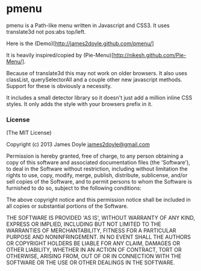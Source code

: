 pmenu
=====

pmenu is a Path-like menu written in Javascript and CSS3. It uses translate3d not pos:abs top/left.

Here is the (Demo)[http://james2doyle.github.com/pmenu/]

It is heavily inspired/copied by (Pie-Menu)[http://nikesh.github.com/Pie-Menu/].

Because of translate3d this may not work on older browsers. It also uses classList, querySelectorAll and a couple other new javascript methods. Support for these is obviously a necessity.

It includes a small detector library so it doesn't just add a million inline CSS styles. It only adds the style with your browsers prefix in it.


### License

(The MIT License)

Copyright (c) 2013 James Doyle <james2doyle@gmail.com>

Permission is hereby granted, free of charge, to any person obtaining
a copy of this software and associated documentation files (the
'Software'), to deal in the Software without restriction, including
without limitation the rights to use, copy, modify, merge, publish,
distribute, sublicense, and/or sell copies of the Software, and to
permit persons to whom the Software is furnished to do so, subject to
the following conditions:

The above copyright notice and this permission notice shall be
included in all copies or substantial portions of the Software.

THE SOFTWARE IS PROVIDED 'AS IS', WITHOUT WARRANTY OF ANY KIND,
EXPRESS OR IMPLIED, INCLUDING BUT NOT LIMITED TO THE WARRANTIES OF
MERCHANTABILITY, FITNESS FOR A PARTICULAR PURPOSE AND NONINFRINGEMENT.
IN NO EVENT SHALL THE AUTHORS OR COPYRIGHT HOLDERS BE LIABLE FOR ANY
CLAIM, DAMAGES OR OTHER LIABILITY, WHETHER IN AN ACTION OF CONTRACT,
TORT OR OTHERWISE, ARISING FROM, OUT OF OR IN CONNECTION WITH THE
SOFTWARE OR THE USE OR OTHER DEALINGS IN THE SOFTWARE.